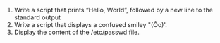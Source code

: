 1. Write a script that prints “Hello, World”, followed by a new line to the standard output
2. Write a script that displays a confused smiley "(Ôo)'.
3. Display the content of the /etc/passwd file.
